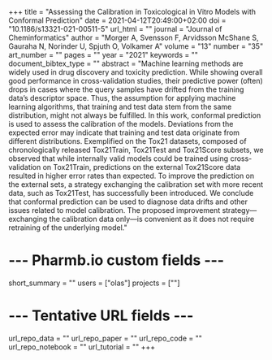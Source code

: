 +++
title = "Assessing the Calibration in Toxicological in Vitro Models with Conformal Prediction"
date = 2021-04-12T20:49:00+02:00
doi = "10.1186/s13321-021-00511-5"
url_html = ""
journal = "Journal of Cheminformatics"
author = "Morger A, Svensson F, Arvidsson McShane S, Gauraha N, Norinder U, Spjuth O, Volkamer A"
volume = "13"
number = "35"
art_number = ""
pages = ""
year = "2021"
keywords = ""
document_bibtex_type = ""
abstract = "Machine learning methods are widely used in drug discovery and toxicity prediction. While showing overall good performance in cross-validation studies, their predictive power (often) drops in cases where the query samples have drifted from the training data’s descriptor space. Thus, the assumption for applying machine learning algorithms, that training and test data stem from the same distribution, might not always be fulfilled. In this work, conformal prediction is used to assess the calibration of the models. Deviations from the expected error may indicate that training and test data originate from different distributions. Exemplified on the Tox21 datasets, composed of chronologically released Tox21Train, Tox21Test and Tox21Score subsets, we observed that while internally valid models could be trained using cross-validation on Tox21Train, predictions on the external Tox21Score data resulted in higher error rates than expected. To improve the prediction on the external sets, a strategy exchanging the calibration set with more recent data, such as Tox21Test, has successfully been introduced. We conclude that conformal prediction can be used to diagnose data drifts and other issues related to model calibration. The proposed improvement strategy—exchanging the calibration data only—is convenient as it does not require retraining of the underlying model."
# --- Pharmb.io custom fields ---
short_summary = ""
users = ["olas"]
projects = [""]
# --- Tentative URL fields ---
url_repo_data = ""
url_repo_paper = ""
url_repo_code = ""
url_repo_notebook = ""
url_tutorial = ""
+++
